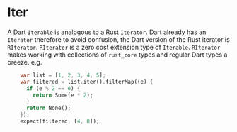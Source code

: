 # Iter

A Dart `Iterable` is analogous to a Rust `Iterator`. Dart already has an `Iterator` therefore to avoid confusion,
the Dart version of the Rust iterator is `RIterator`. `RIterator` is a zero cost extension type of `Iterable`. `RIterator`
makes working with collections of `rust_core` types and regular Dart types a breeze. e.g.

```dart
    var list = [1, 2, 3, 4, 5];
    var filtered = list.iter().filterMap((e) {
      if (e % 2 == 0) {
        return Some(e * 2);
      }
      return None();
    });
    expect(filtered, [4, 8]);
```